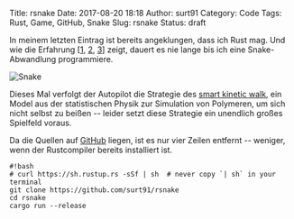 Title: rsnake
Date: 2017-08-20 18:18
Author: surt91
Category: Code
Tags: Rust, Game, GitHub, Snake
Slug: rsnake
Status: draft

In meinem letzten Eintrag ist bereits angeklungen, dass ich Rust mag. Und wie
die Erfahrung [[1]({filename}/snake.md), [2]({filename}/pysnake.md), [3]({filename}/msnake.md)]
zeigt, dauert es nie lange bis ich eine Snake-Abwandlung programmiere.

![Snake]({filename}/img/rsnake.png)

Dieses Mal verfolgt der Autopilot die Strategie des [smart kinetic walk](https://doi.org/10.1103/PhysRevB.31.2993),
ein Model aus der statistischen Physik zur Simulation von Polymeren,
um sich nicht selbst zu beißen -- leider setzt diese Strategie ein unendlich
großes Spielfeld voraus.

Da die Quellen auf [GitHub](https://github.com/surt91/rsnake) liegen, ist
es nur vier Zeilen entfernt -- weniger, wenn der Rustcompiler bereits installiert
ist.

    #!bash
    # curl https://sh.rustup.rs -sSf | sh  # never copy `| sh` in your terminal
    git clone https://github.com/surt91/rsnake
    cd rsnake
    cargo run --release
